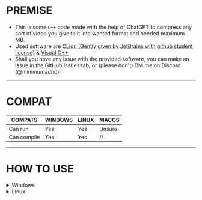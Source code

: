 # PREMISE

- This is some ```C++``` code made with the help of ChatGPT to compress any sort of video you give to it into wanted
  format and needed maximum MB.
- Used software
  are [CLion (Gently given by JetBrains with github student license)](https://www.jetbrains.com/clion/) & [Visual C++](https://visualstudio.microsoft.com/)
- Shall you have any issue with the provided software, you can make an issue in the GitHub Issues tab, or (please don't) DM me on Discord (@minimumadhd)

---

# COMPAT

| COMPATS     | WINDOWS | LINUX | MACOS  |
|-------------|---------|-------|--------|
| Can run     | Yes     | Yes   | Unsure |
| Can compile | Yes     | Yes   | //     |

---

# **HOW TO USE**

<details>
<summary>Windows</summary>

* Download the VideoCompressorCPP.exe from releases tab
* Put it somewhere in your PC. (`C:\Users\%USERPROFILE%\Video` or `C:\Users\%USERPROFILE%\OneDrive\Video` is suggested.)
* Install [FFMpeg binaries](https://www.ffmpeg.org/download.html#build-windows) for Windows and insert them somewhere (`C:\Program Files` or `C:\Program Files (x86)` is suggested.)
* Add FFMpeg binaries to Environment Variables (Path) ![img.png](img.png) ![img_1.png](img_1.png)
* Execute the VideoCompresorCPP.exe and follow instructions (RUN SUGGESTED IN TERMINAL) ![img_2.png](img_2.png)

</details>

<details>
<summary>Linux</summary>

* Download the VideoCompressorCPP_LINUX file from releases tab.
* Insert VideoCompressorCPP_LINUX file in `/home/username/Videos`.
* Open terminal and run `sudo apt-get install ffmpeg` (DEBIAN/UBUNTU) or `sudo pacman -S ffmpeg` (ARCH), for others, use distrobox.
* Run `./VideoCompressorCPP_LINUX` and follow instructions.

</details>